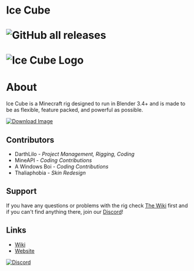 # Ice Cube <br/> <br/> ![GitHub all releases](https://img.shields.io/github/downloads/DarthLilo/ice_cube/total?color=blue) <br/> <br/> ![Ice Cube Logo](https://i.imgur.com/LIUAxJ2.png)

# About

Ice Cube is a Minecraft rig designed to run in Blender 3.4+ and is made to be as flexible, feature packed, and powerful as possible. 




[![Download Image](https://i.imgur.com/RU0qxUi.png)](https://github.com/DarthLilo/ice_cube/releases/latest)



## Contributors

* DarthLilo - *Project Management, Rigging, Coding*
* MineAPI - *Coding Contributions*
* A Windows Boi - *Coding Contributions*
* Thaliaphobia - *Skin Redesign*

## Support

If you have any questions or problems with the rig check [The Wiki](https://darthlilo.gitbook.io/ice-cube/main/homepage "The Wiki") first and if you can't find anything there, join our [Discord](https://discord.gg/3G44QQM "Discord")!

## Links


  * [Wiki](https://darthlilo.gitbook.io/ice-cube-wiki/main/homepage)
  * [Website](https://ice-cube-rig.carrd.co/)

[![Discord](https://i.imgur.com/rTnavC5.png)](https://discord.gg/3G44QQM)